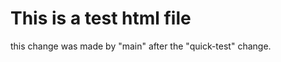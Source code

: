 <div>
    <H1> This is a test html file</H1>
    this change was made by "main" after the "quick-test" change.
</div>

